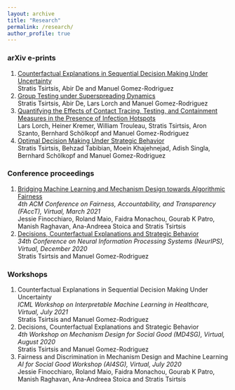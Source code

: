 ```yaml
---
layout: archive
title: "Research"
permalink: /research/
author_profile: true
---
```


<!-- {% if author.googlescholar %}
  You can also find my articles on <u><a href="{{author.googlescholar}}">my Google Scholar profile</a>.</u>
{% endif %} -->

<!-- {% include base_path %} -->

### arXiv e-prints
1. [Counterfactual Explanations in Sequential Decision Making Under Uncertainty](https://arxiv.org/abs/2107.02776)  
  Stratis Tsirtsis, Abir De and Manuel Gomez-Rodriguez 
1. [Group Testing under Superspreading Dynamics](https://arxiv.org/abs/2106.15988)  
  Stratis Tsirtsis, Abir De, Lars Lorch and Manuel Gomez-Rodriguez 
1. [Quantifying the Effects of Contact Tracing, Testing, and Containment Measures in the Presence of Infection Hotspots](https://arxiv.org/abs/2004.07641)  
  Lars Lorch, Heiner Kremer, William Trouleau, Stratis Tsirtsis, Aron Szanto, Bernhard Schölkopf and Manuel Gomez-Rodriguez
1. [Optimal Decision Making Under Strategic Behavior](https://arxiv.org/abs/1905.09239)  
  Stratis Tsirtsis, Behzad Tabibian, Moein Khajehnejad, Adish Singla, Bernhard Schölkopf and Manuel Gomez-Rodriguez 

<!-- ### Journals -->

### Conference proceedings
1. [Bridging Machine Learning and Mechanism Design towards Algorithmic Fairness](https://arxiv.org/abs/2010.05434)  
  *4th ACM Conference on Fairness, Accountability, and Transparency (FAccT), Virtual, March 2021*   
  Jessie Finocchiaro, Roland Maio, Faidra Monachou, Gourab K Patro, Manish Raghavan, Ana-Andreea Stoica and Stratis Tsirtsis   
1. [Decisions, Counterfactual Explanations and Strategic Behavior](https://arxiv.org/abs/2002.04333)  
  *34th Conference on Neural Information Processing Systems (NeurIPS), Virtual, December 2020*   
  Stratis Tsirtsis and Manuel Gomez-Rodriguez
  
### Workshops
1. Counterfactual Explanations in Sequential Decision Making Under Uncertainty  
  *ICML Workshop on Interpretable Machine Learning in Healthcare, Virtual, July 2021*  
  Stratis Tsirtsis and Manuel Gomez-Rodriguez
1. Decisions, Counterfactual Explanations and Strategic Behavior  
  *4th Workshop on Mechanism Design for Social Good (MD4SG), Virtual, August 2020*  
  Stratis Tsirtsis and Manuel Gomez-Rodriguez
1. Fairness and Discrimination in Mechanism Design and Machine Learning  
  *AI for Social Good Workshop (AI4SG), Virtual, July 2020*  
  Jessie Finocchiaro, Roland Maio, Faidra Monachou, Gourab K Patro, Manish Raghavan, Ana-Andreea Stoica and Stratis Tsirtsis
